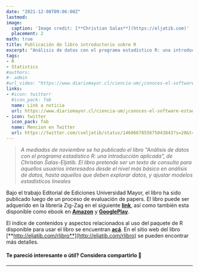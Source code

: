 ```yaml
---
date: "2021-12-08T09:06:00Z"
lastmod: 
image:
  caption: 'Image credit: [**Christian Salas**](https://eljatib.com)'
  placement: 2
math: true
title: Publicación de libro introductorio sobre R
excerpt: "Análisis de datos con el programa estadístico R: una introducción aplicada"
tags:
- R  
- Statistics
#authors:
#- admin
#url_video: "https://www.diariomayor.cl/ciencia-um/¿conoces-el-software-estadístico-r-profesor-lanza-libro-que-introduce-en-el-análisis-de-datos.html"
links:
- #icon: twitterr
  #icon_pack: fab
  name: Link a noticia
  url: https://www.diariomayor.cl/ciencia-um/¿conoces-el-software-estadístico-r-profesor-lanza-libro-que-introduce-en-el-análisis-de-datos.html
- icon: twitter
  icon_pack: fab
  name: Mencion en Twitter
  url: https://twitter.com/cseljatib/status/1460667855675043843?s=20&t=20NyeERbyV3xlHUuzT74-w  
---
```


> *A mediados de noviembre se ha publicado el libro "Análisis de datos con el programa estadístico R: una introducción aplicada", de Christian Salas-Eljatib. El libro pretende ser un texto de consulta para aquellos usuarios interesados desde el nivel más básico en análisis de datos, hasta aquellos que deben explorar datos, y ajustar modelos estadísticos lineales*


Bajo el trabajo Editorial de Ediciones Universidad Mayor, el libro ha sido publicado luego de un proceso de evaluación de papers. El libro puede ser adquerido en la librería Zig-Zag en el siguiente [**link**](https://tienda.zigzag.cl/9789566086109-analisis-de-datos-con-el-programa-estadistico-r.html), así como también esta disponible como ebook en [**Amazon**](https://www.amazon.com/An%C3%A1lisis-datos-programa-estad%C3%ADstico-introducci%C3%B3n-ebook/dp/B09LRHNGPL/ref=sr_1_1?keywords=Christian+Salas+Eljatib&qid=1637176913&qsid=134-6265285-4112915&s=books&sr=1-1&sres=B09LRHNGPL&srpt=ABIS_BOOK) y  [**GooglePlay**](https://play.google.com/store/books/details/Christian_Salas_Eljatib_An%C3%A1lisis_de_datos_con_el_p?id=15dOEAAAQBAJ&hl=es_CL&gl=US).


El índice de contenidos y aspectos relacionados al uso del paquete de R disponible para usar el libro se encuentran [**acá**](https://www.researchgate.net/publication/356843133_Analisis_de_datos_con_el_programa_estadistico_R_Una_introduccion_aplicada). En el sitio web del libro [**http://eljatib.com/rlibro**](http://eljatib.com/rlibro) se pueden encontrar más detalles.


#### Te pareció interesante o útil? Considera compartirlo 🙌

--------

<!--- 
#### Te parecio interesante o util? Considera compartirlo 🙌
url: "https://www.diariomayor.cl/ciencia-um/¿conoces-el-software-estadístico-r-profesor-lanza-libro-que-introduce-en-el-análisis-de-datos.html"

<img src="portadaLibro.jpg" width="1000" height="350">
**Some of my older websites**
- [My old website](https://cseljatib.wixsite.com/biometria)
- [My old linux help](http://biometria.ufro.cl/myLinuxHelp/)
* [Mentoirs](./educa.md)
![](images/chacai01.jpg)
-->
